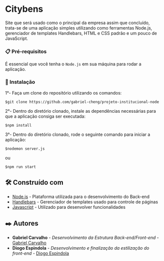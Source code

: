 # Citybens

Site que será usado como o principal da empresa assim que concluído, trata-se de uma aplicação simples utilizando como ferramentas Node.js, gerenciador de templates Handlebars, HTML e CSS padrão e um pouco de JavaScript.

### 📋 Pré-requisitos

É essencial que você tenha o ```Node.js``` em sua máquina para rodar a aplicação.
### 🔧 Instalação

1°- Faça um clone do repositório utilizando os comandos:
```
$git clone https://github.com/gabriel-cheng/projeto-institucional-node
```

2°- Dentro do diretório clonado, instale as dependências necessárias para que a aplicação consiga ser executada:
```
$npm install
```
3°- Dentro do diretório clonado, rode o seguinte comando para iniciar a aplicação:
```
$nodemon server.js
```
ou
```
$npm run start
```
## 🛠️ Construído com

* [Node.js](https://nodejs.org/en/) - Plataforma utilizada para o desenvolvimento do Back-end
* [Handlebars](https://nodejs.org/en/) - Gerenciador de templates usado para controle de páginas
* [Javascript](https://developer.mozilla.org/pt-BR/docs/Web/JavaScript) - Utilizado para desenvolver funcionalidades

## ✒️ Autores

* **Gabriel Carvalho** - *Desenvolvimento da Estrutura Back-end/Front-end* - [Gabriel Carvalho](https://github.com/gabriel-cheng)
* **Diogo Espindola** - *Desenvolvimento e finalização da estilização do front-end* - [Diogo Espindola](https://github.com/rissollis)

